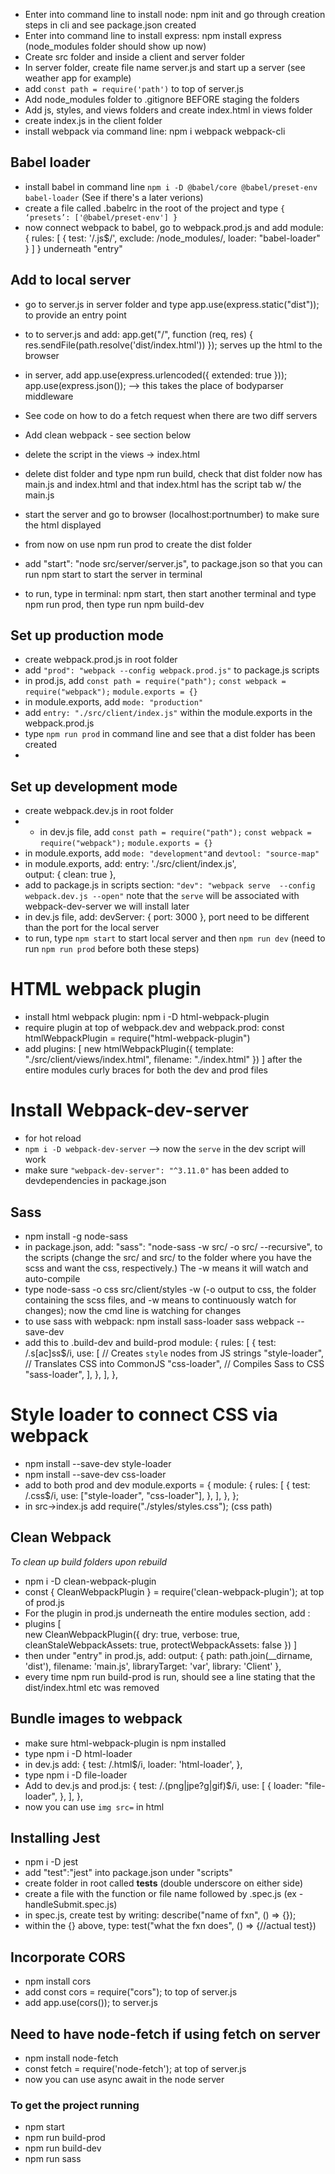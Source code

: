 - Enter into command line to install node: npm init and go through creation steps in cli and see package.json created
- Enter into command line to install express: npm install express (node_modules folder should show up now)
- Create src folder and inside a client and server folder 
- In server folder, create file name server.js and start up a server (see weather app for example)
- add `const path = require('path')` to top of server.js
- Add node_modules folder to .gitignore BEFORE staging the folders 
- Add js, styles, and views folders and create index.html in views folder 
- create index.js in the client folder
- install webpack via command line: npm i webpack webpack-cli 

## Babel loader
- install babel in command line `npm i -D @babel/core @babel/preset-env babel-loader` (See if there's a later verions) 
- create a file called .babelrc in the root of the project and type `{ ‘presets’: ['@babel/preset-env'] }` 
- now connect webpack to babel, go to webpack.prod.js and add 
       module: {
            rules: [
                    {
                test: '/\.js$/',
                exclude: /node_modules/,
                loader: "babel-loader"
                    }
            ]
    }   underneath "entry" 

## Add to local server
- go to server.js in server folder and type app.use(express.static("dist")); to provide an entry point 
- to to server.js and add: app.get("/", function (req, res) {
  res.sendFile(path.resolve('dist/index.html'))
  });   serves up the html to the browser 
- in server, add app.use(express.urlencoded({ extended: true }));
app.use(express.json());  --> this takes the place of bodyparser middleware
- See code on how to do a fetch request when there are two diff servers

- Add clean webpack - see section below

- delete the script in the views -> index.html 
- delete dist folder and type npm run build, check that dist folder now has main.js and index.html and that index.html has the script tab w/ the main.js
- start the server and go to browser (localhost:portnumber) to make sure the html displayed

- from now on use npm run prod to create the dist folder
- add "start": "node src/server/server.js", to package.json so that you can run npm start to start the server in terminal
- to run, type in terminal: npm start, then start another terminal and type npm run prod, then type run npm build-dev

## Set up production mode 
- create webpack.prod.js in root folder 
- add `"prod": "webpack --config webpack.prod.js"` to package.js scripts
- in prod.js, add `const path = require("path");` `const webpack = require("webpack");`
`module.exports = {}` 
- in module.exports, add `mode: "production"`
- add `entry: "./src/client/index.js"` within the module.exports in the webpack.prod.js
- type `npm run prod` in command line and see that a dist folder has been created 
- 

## Set up development mode
- create webpack.dev.js in root folder 
- - in dev.js file, add `const path = require("path");` `const webpack = require("webpack");`
`module.exports = {}` 
- in module.exports, add `mode: "development"`and `devtool: "source-map"` 
- in module.exports, add: entry: './src/client/index.js',  
  output: {
    clean: true
  },
- add to package.js in scripts section: `"dev": "webpack serve  --config webpack.dev.js --open"` note that the `serve` will be associated with webpack-dev-server we will install later
- in dev.js file, add: devServer: {
    port: 3000
  },    port need to be different than the port for the local server
- to run, type `npm start` to start local server and then `npm run dev` (need to run `npm run prod` before both these steps)

# HTML webpack plugin 
- install html webpack plugin: npm i -D html-webpack-plugin
- require plugin at top of webpack.dev and webpack.prod: const htmlWebpackPlugin = require("html-webpack-plugin")
- add 
plugins: [
      new htmlWebpackPlugin({
        template: "./src/client/views/index.html",
        filename: "./index.html"
      })
  ]   after the entire modules curly braces for both the dev and prod files

# Install Webpack-dev-server 
- for hot reload 
- `npm i -D webpack-dev-server`  --> now the `serve` in the dev script will work
- make sure `"webpack-dev-server": "^3.11.0"` has been added to devdependencies in package.json

## Sass 
- npm install -g node-sass 
- in package.json, add: "sass": "node-sass -w src/ -o src/ --recursive",   to the scripts (change the src/ and src/ to the folder where you have the scss and want the css, respectively.) The -w means it will watch and auto-compile
- type node-sass -o css src/client/styles -w  (-o output to css, the folder containing the scss files, and -w means to continuously watch for changes); now the cmd line is watching for changes
- to use sass with webpack: npm install sass-loader sass webpack --save-dev
- add this to .build-dev and build-prod 
module: {
    rules: [
      {
        test: /\.s[ac]ss$/i,
        use: [
          // Creates `style` nodes from JS strings
          "style-loader",
          // Translates CSS into CommonJS
          "css-loader",
          // Compiles Sass to CSS
          "sass-loader",
        ],
      },
    ],
  },

# Style loader to connect CSS via webpack 
- npm install --save-dev style-loader
- npm install --save-dev css-loader
- add to both prod and dev module.exports = {
  module: {
    rules: [
      {
        test: /\.css$/i,
        use: ["style-loader", "css-loader"],
      },
    ],
  },
};
- in src->index.js add require("./styles/styles.css"); (css path)

## Clean Webpack 
_To clean up build folders upon rebuild_
- npm i -D clean-webpack-plugin
- const { CleanWebpackPlugin } = require('clean-webpack-plugin'); at top of prod.js
- For the plugin in prod.js underneath the entire modules section, add : 
- plugins [  
        new CleanWebpackPlugin({
                dry: true,
                verbose: true,
                cleanStaleWebpackAssets: true,
                protectWebpackAssets: false
        })
  ]
- then under "entry" in prod.js, add: output: {
    path: path.join(__dirname, 'dist'),
    filename: 'main.js',
    libraryTarget: 'var',
    library: 'Client'
},
- every time npm run build-prod is run, should see a line stating that the dist/index.html etc was removed

## Bundle images to webpack 
- make sure html-webpack-plugin is npm installed 
- type npm i -D html-loader 
- in dev.js add: 
    {
        test: /\.html$/i,
        loader: 'html-loader',
      },
- type npm i -D file-loader
- Add to dev.js and prod.js: 
        {
          test: /\.(png|jpe?g|gif)$/i,
          use: [
            {
              loader: "file-loader",
            },
          ],
        },
- now you can use ```img src=``` in html

## Installing Jest 
- npm i -D jest 
- add "test":"jest" into package.json under "scripts"
- create folder in root called __tests__ (double underscore on either side)
- create a file with the function or file name followed by .spec.js (ex - handleSubmit.spec.js)
- in spec.js, create test by writing: 
describe("name of fxn", () => {}); 
- within the {} above, type: 
test("what the fxn does", () => {//actual test}) 


## Incorporate CORS
- npm install cors
- add const cors = require("cors"); to top of server.js
- add app.use(cors()); to server.js

## Need to have node-fetch if using fetch on server
- npm install node-fetch
- const fetch = require('node-fetch'); at top of server.js
- now you can use async await in the node server

### To get the project running 
- npm start 
- npm run build-prod
- npm run build-dev 
- npm run sass